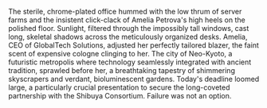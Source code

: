 The sterile, chrome-plated office hummed with the low thrum of server farms and the insistent click-clack of Amelia Petrova's high heels on the polished floor.  Sunlight, filtered through the impossibly tall windows, cast long, skeletal shadows across the meticulously organized desks.  Amelia, CEO of GlobalTech Solutions, adjusted her perfectly tailored blazer, the faint scent of expensive cologne clinging to her.  The city of Neo-Kyoto, a futuristic metropolis where technology seamlessly integrated with ancient tradition, sprawled before her, a breathtaking tapestry of shimmering skyscrapers and verdant, bioluminescent gardens. Today's deadline loomed large, a particularly crucial presentation to secure the long-coveted partnership with the Shibuya Consortium.  Failure was not an option.
